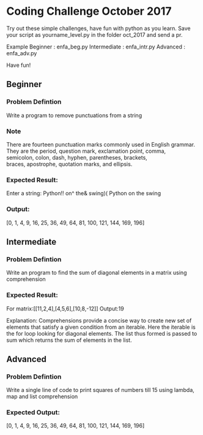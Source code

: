 
# Coding Challenge October 2017

Try out these simple challenges, have fun with python as you learn. Save your script as yourname_level.py in the folder oct_2017 and send a pr.

Example 
Beginner : enfa_beg.py 
Intermediate : enfa_intr.py
Advanced : enfa_adv.py

Have fun!

## Beginner

### Problem Defintion
Write a program to remove punctuations from a string

### Note
There are fourteen punctuation marks commonly used in English grammar. They are the period, question mark, exclamation point, comma, semicolon, colon, dash, hyphen, parentheses, brackets, braces, apostrophe, quotation marks, and ellipsis.
### Expected Result:
Enter a string:  Python!! on^ the& swing)(
Python on the swing

### Output:
[0, 1, 4, 9, 16, 25, 36, 49, 64, 81, 100, 121, 144, 169, 196]

## Intermediate

### Problem Defintion
Write an program to find the sum of diagonal elements in a matrix using comprehension

### Expected Result:
For matrix:[[11,2,4],[4,5,6],[10,8,-12]]
Output:19

Explanation:
Comprehensions provide a concise way to create new set of elements that satisfy a given condition from an iterable. Here the iterable is the for loop looking for diagonal elements. The list thus formed is passed to sum which returns the sum of elements in the list.

## Advanced

### Problem Defintion
Write a single line of code to print squares of numbers till 15 using lambda, map and list comprehension

### Expected Output:
[0, 1, 4, 9, 16, 25, 36, 49, 64, 81, 100, 121, 144, 169, 196]

